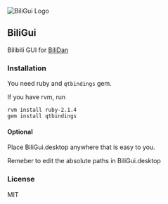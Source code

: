 ![BiliGui Logo](https://raw.githubusercontent.com/marguerite/BiliGui/master/bilibili.png)

## BiliGui

Bilibili GUI for [BiliDan](https://github.com/m13253/BiliDan)

### Installation

You need ruby and `qtbindings` gem.

If you have rvm, run

	rvm install ruby-2.1.4
	gem install qtbindings

#### Optional

Place BiliGui.desktop anywhere that is easy to you.

Remeber to edit the absolute paths in BiliGui.desktop

### License

MIT 
